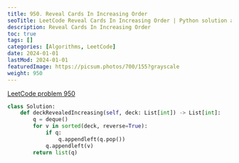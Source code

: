 ```yaml
---
title: 950. Reveal Cards In Increasing Order
seoTitle: LeetCode Reveal Cards In Increasing Order | Python solution and explanation
description: Reveal Cards In Increasing Order
toc: true
tags: []
categories: [Algorithms, LeetCode]
date: 2024-01-01
lastMod: 2024-01-01
featuredImage: https://picsum.photos/700/155?grayscale
weight: 950
---
```


[LeetCode problem 950](https://leetcode.com/problems/reveal-cards-in-increasing-order/)

```python
class Solution:
    def deckRevealedIncreasing(self, deck: List[int]) -> List[int]:
        q = deque()
        for v in sorted(deck, reverse=True):
            if q:
                q.appendleft(q.pop())
            q.appendleft(v)
        return list(q)

```
